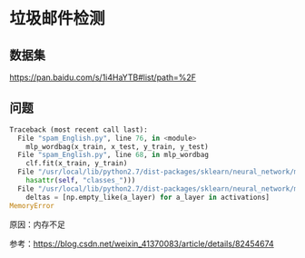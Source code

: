 # 垃圾邮件检测

## 数据集

<https://pan.baidu.com/s/1i4HaYTB#list/path=%2F>

## 问题

```python
Traceback (most recent call last):
  File "spam_English.py", line 76, in <module>
    mlp_wordbag(x_train, x_test, y_train, y_test)
  File "spam_English.py", line 68, in mlp_wordbag
    clf.fit(x_train, y_train)
  File "/usr/local/lib/python2.7/dist-packages/sklearn/neural_network/multilayer_perceptron.py", line 977, in fit
    hasattr(self, "classes_")))
  File "/usr/local/lib/python2.7/dist-packages/sklearn/neural_network/multilayer_perceptron.py", line 359, in _fit
    deltas = [np.empty_like(a_layer) for a_layer in activations]
MemoryError

```

原因：内存不足

参考：https://blog.csdn.net/weixin_41370083/article/details/82454674

